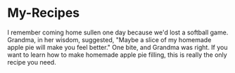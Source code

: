 # My-Recipes
I remember coming home sullen one day because we'd lost a softball game. Grandma, in her wisdom, suggested, "Maybe a slice of my homemade apple pie will make you feel better." One bite, and Grandma was right. If you want to learn how to make homemade apple pie filling, this is really the only recipe you need.